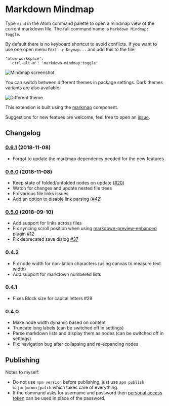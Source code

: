 # Markdown Mindmap

Type `mind` in the Atom command palette to open a mindmap view of the current markdown file. The full command name is `Markdown Mindmap: Toggle`.

By default there is no keyboard shortcut to avoid conflicts. If you want to use one open menu `Edit -> Keymap...` and add this to the file:

```
'atom-workspace':
  'ctrl-alt-m': 'markdown-mindmap:toggle'
```

![Mindmap screenshot](https://github.com/dundalek/atom-markdown-mindmap/blob/master/screenshot.gif?raw=true)

You can switch between different themes in package settings. Dark themes variants are also available.

![Different theme](https://github.com/dundalek/atom-markdown-mindmap/blob/master/screenshot2.png?raw=true)

This extension is built using the [markmap](https://github.com/dundalek/markmap) component.

Suggestions for new featues are welcome, feel free to open an [issue](https://github.com/dundalek/atom-markdown-mindmap/issues).

## Changelog

### [0.6.1](https://github.com/dundalek/atom-markdown-mindmap/compare/v0.6.0...v0.6.1) (2018-11-08)

- Forgot to update the markmap dependency needed for the new features

### [0.6.0](https://github.com/dundalek/atom-markdown-mindmap/compare/v0.5.0...v0.6.0) (2018-11-08)

- Keep state of folded/unfolded nodes on update ([#20](https://github.com/dundalek/atom-markdown-mindmap/issues/20))
- Watch for changes and update nested file trees
- Fix various file links issues
- Add an option to disable link parsing ([#42](https://github.com/dundalek/atom-markdown-mindmap/issues/42))

### [0.5.0](https://github.com/dundalek/atom-markdown-mindmap/compare/v0.4.2...v0.5.0) (2018-09-10)

- Add support for links across files
- Fix syncing scroll position when using [markdown-preview-enhanced](https://github.com/shd101wyy/markdown-preview-enhanced) plugin [#12](https://github.com/dundalek/atom-markdown-mindmap/issues/12)
- Fix deprecated save dialog [#37](https://github.com/dundalek/atom-markdown-mindmap/issues/37)

### 0.4.2

- Fix node width for non-lation characters (using canvas to measure text width)
- Add support for markdown numbered lists

### 0.4.1

- Fixes Block size for capital letters #29

### 0.4.0

- Make node width dynamic based on content
- Truncate long labels (can be switched off in settings)
- Parse markdown lists and display them as nodes (can be switched off in settings)
- Fix: navigation bug after collapsing and re-expanding nodes

## Publishing

Notes to myself:
- Do not use `npm version` before publishing, just use `apm publish major|minor|patch` which takes care of everything.
- If the command asks for username and password then [personal access token](https://help.github.com/articles/creating-a-personal-access-token-for-the-command-line/) can be used in place of the password.
